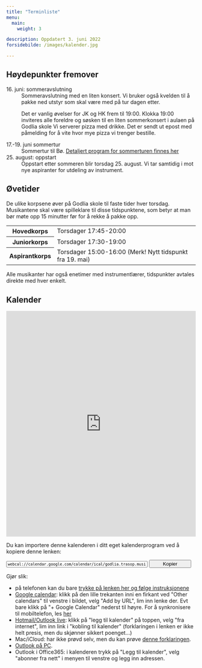 ```yaml
---
title: "Terminliste"
menu:
  main:
    weight: 3

description: Oppdatert 3. juni 2022
forsidebilde: /images/kalender.jpg

---
```


## Høydepunkter fremover

<dl>
<dt>16. juni: sommeravslutning</dt>
<dd>Sommeravslutning med en liten konsert. Vi bruker også kvelden til å pakke ned utstyr som skal være med på tur dagen etter.

Det er vanlig øvelser for JK og HK frem til 19:00. 
Klokka 19:00 inviteres alle foreldre og søsken til en liten sommerkonsert i aulaen på Godlia skole 
Vi serverer pizza med drikke. Det er sendt ut epost med påmelding for å vite hvor mye pizza vi trenger bestille.
</dd>
<dt>17.-19. juni sommertur</dt>
<dd>
  Sommertur til Bø. <a href="/sommertur">Detaljert program for sommerturen finnes her</a>
</dd>
<dt>25. august: oppstart</dt>
<dd>Oppstart etter sommeren blir torsdag 25. august. Vi tar samtidig i mot nye aspiranter for utdeling av instrument.</dd>
</dl>

## Øvetider

De ulike korpsene øver på Godlia skole til faste tider hver torsdag. Musikantene skal være spilleklare til disse tidspunktene, som betyr at man bør møte opp 15 minutter før for å rekke å pakke opp.

<table>
<tr><th>Hovedkorps</th>   <td>Torsdager 17:45-20:00</td>
<tr><th>Juniorkorps</th>  <td>Torsdager 17:30-19:00</td>
<tr><th>Aspirantkorps</th><td>Torsdager 15:00-16:00 (Merk! Nytt tidspunkt fra 19. mai)</td>
</table>

Alle musikanter har også enetimer med instrumentlærer, tidspunkter avtales direkte med hver enkelt.

## Kalender

<iframe src="https://calendar.google.com/calendar/embed?showTitle=0&amp;showNav=0&amp;showDate=0&amp;showCalendars=0&amp;showTz=0&amp;mode=AGENDA&amp;height=600&amp;wkst=2&amp;bgcolor=%23FFFFFF&amp;src=godlia.trasop.musikkorps%40gmail.com&amp;color=%2342104A&amp;ctz=Europe%2FOslo" style="border-width:0" width="100%" height="600" frameborder="0" scrolling="no"></iframe>

Du kan importere denne kalenderen i ditt eget kalenderprogram ved å kopiere denne lenken:

<input type="text" id="copytextarea"  style="width: calc(100% - 8rem); display: inline-block; font-family: monospace; font-size: small" value="webcal://calendar.google.com/calendar/ical/godlia.trasop.musikkorps%40gmail.com/public/basic.ics"></input>
<button id="copyTextBtn" style="width: 7rem">Kopier</button>

<script>
  copyTextarea = document.querySelector('#copytextarea');
  copyTextarea.addEventListener('click', function(event) {
    copyTextarea.focus();
    copyTextarea.select();
  });
  copyTextBtn = document.querySelector('#copyTextBtn');
  copyTextBtn.addEventListener('click', function(event) {
    copyTextarea.focus();
    copyTextarea.select();
    try {
      let successful = document.execCommand('copy');
    } catch(err) {
      alert('Unable to copy');
    }
  });
</script>

Gjør slik:

- på telefonen kan du bare [trykke på lenken her og følge instruksjonene](webcal://calendar.google.com/calendar/ical/godlia.trasop.musikkorps%40gmail.com/public/basic.ics)
- [Google calendar](https://support.google.com/calendar/answer/37100?co=GENIE.Platform%3DDesktop&amp;hl=en): klikk på den lille trekanten inni en firkant ved "Other calendars" til venstre i bildet, velg "Add by URL", lim inn lenke der. Evt bare klikk på "+ Google Calendar" nederst til høyre. For å synkronisere til mobiltelefon, les [her](https://support.google.com/calendar/answer/151674?hl=no)
- [Hotmail/Outlook live](https://support.office.com/en-us/article/Import-or-subscribe-to-a-calendar-in-Outlook-com-or-Outlook-on-the-web-CFF1429C-5AF6-41EC-A5B4-74F2C278E98C?ui=en-US&amp;rs=en-US&amp;ad=US&amp;fromAR=1): klikk på "legg til kalender" på toppen, velg "fra internet", lim inn link i "kobling til kalender" (forklaringen i lenken er ikke helt presis, men du skjønner sikkert poenget...)
- Mac/iCloud: har ikke prøvd selv, men du kan prøve [denne forklaringen](https://support.apple.com/en-us/HT202361).
- [Outlook på PC](https://support.office.com/en-us/article/View-and-subscribe-to-Internet-Calendars-f6248506-e144-4508-b658-c838b6067597).
- Outlook i Office365: i kalenderen trykk på "Legg til kalender", velg "abonner fra nett" i menyen til venstre og legg inn adressen.
